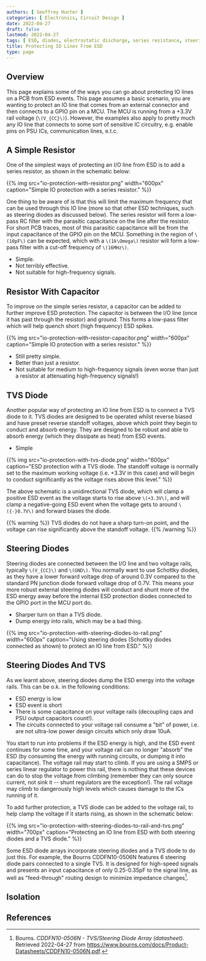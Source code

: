```yaml
---
authors: [ Geoffrey Hunter ]
categories: [ Electronics, Circuit Design ]
date: 2022-04-27
draft: false
lastmod: 2022-04-27
tags: [ ESD, diodes, electrostatic discharge, series resistance, steering diodes ]
title: Protecting IO Lines From ESD
type: page
---
```


## Overview

This page explains some of the ways you can go about protecting IO lines on a PCB from ESD events. This page assumes a basic scenario, you are wanting to protect an IO line that comes from an external connector and then connects to a GPIO pin on a MCU. The MCU is running from a +3.3V rail voltage (`\(V_{CC}\)`). However, the examples also apply to pretty much any IO line that connects to some sort of sensitive IC circuitry, e.g. enable pins on PSU ICs, communication lines, e.t.c.

## A Simple Resistor

One of the simplest ways of protecting an I/O line from ESD is to add a series resistor, as shown in the schematic below:

{{% img src="io-protection-with-resistor.png" width="600px" caption="Simple IO protection with a series resistor." %}}

One thing to be aware of is that this will limit the maximum frequency that can be used through this IO line (more so that other ESD techniques, such as steering diodes as discussed below). The series resistor will form a low-pass RC filter with the parasitic capacitance on the line after the resistor. For short PCB traces, most of this parasitic capacitance will be from the input capacitance of the GPIO pin on the MCU. Something in the region of `\(10pF\)` can be expected, which with a `\(1k\Omega\)` resistor will form a low-pass filter with a cut-off frequency of `\(16MHz\)`.

* Simple.
* Not terribly effective.
* Not suitable for high-frequency signals.

## Resistor With Capacitor

To improve on the simple series resistor, a capacitor can be added to further improve ESD protection. The capacitor is between the I/O line (once it has past through the resistor) and ground. This forms a low-pass filter which will help quench short (high frequency) ESD spikes.

{{% img src="io-protection-with-resistor-capacitor.png" width="600px" caption="Simple IO protection with a series resistor." %}}

* Still pretty simple.
* Better than just a resistor.
* Not suitable for medium to high-frequency signals (even worse than just a resistor at attenuating high-frequency signals!)

## TVS Diode

Another popular way of protecting an IO line from ESD is to connect a TVS diode to it. TVS diodes are designed to be operated whilst reverse biased and have preset reverse standoff voltages, above which point they begin to conduct and absorb energy. They are designed to be robust and able to absorb energy (which they dissipate as heat) from ESD events.

* Simple

{{% img src="io-protection-with-tvs-diode.png" width="600px" caption="ESD protection with a TVS diode. The standoff voltage is normally set to the maximum working voltage (i.e. +3.3V in this case) and will begin to conduct significantly as the voltage rises above this level." %}}

The above schematic is a unidirectional TVS diode, which will clamp a positive ESD event as the voltage starts to rise above `\(+3.3V\)`, and will clamp a negative-going ESD event when the voltage gets to around `\({-}0.7V\)` and forward biases the diode.

{{% warning %}}
TVS diodes do not have a sharp turn-on point, and the voltage can rise significantly above the standoff voltage.
{{% /warning %}}

## Steering Diodes

Steering diodes are connected between the I/O line and two voltage rails, typically `\(V_{CC}\)` and `\(GND\)`. You normally want to use Schottky diodes, as they have a lower forward voltage drop of around 0.3V compared to the standard PN junction diode forward voltage drop of 0.7V. This means your more robust external steering diodes will conduct and shunt more of the ESD energy away before the internal ESD protection diodes connected to the GPIO port in the MCU port do.

* Sharper turn on than a TVS diode.
* Dump energy into rails, which may be a bad thing.

{{% img src="io-protection-with-steering-diodes-to-rail.png" width="600px" caption="Using steering diodes (Schottky diodes connected as shown) to protect an IO line from ESD." %}}

## Steering Diodes And TVS

As we learnt above, steering diodes dump the ESD energy into the voltage rails. This can be o.k. in the following conditions:

* ESD energy is low
* ESD event is short
* There is some capacitance on your voltage rails (decoupling caps and PSU output capacitors count!).
* The circuits connected to your voltage rail consume a "bit" of power, i.e. are not ultra-low power design circuits which only draw 10uA. 

You start to run into problems if the ESD energy is high, and the ESD event continues for some time, and your voltage rail can no longer "absorb" the ESD (by consuming the energy with running circuits, or dumping it into capacitance). The voltage rail may start to climb. If you are using a SMPS or series linear regulator to power this rail, there is nothing that these devices can do to stop the voltage from climbing (remember they can only source current, not sink it -- shunt regulators are the exception!). The rail voltage may climb to dangerously high levels which causes damage to the ICs running of it.

To add further protection, a TVS diode can be added to the voltage rail, to help clamp the voltage if it starts rising, as shown in the schematic below:

{{% img src="io-protection-with-steering-diodes-to-rail-and-tvs.png" width="700px" caption="Protecting an IO line from ESD with both steering diodes and a TVS diode." %}}

Some ESD diode arrays incorporate steering diodes and a TVS diode to do just this. For example, the Bourns CDDFN10-0506N features 6 steering diode pairs connected to a single TVS. It is designed for high-speed signals and presents an input capacitance of only 0.25-0.35pF to the signal line, as well as "feed-through" routing design to minimize impedance changes[^bib-bourns-cddfn10-0506n-ds].

## Isolation

## References

[^bib-bourns-cddfn10-0506n-ds]: Bourns. _CDDFN10-0506N - TVS/Steering Diode Array (datasheet)_. Retrieved 2022-04-27 from https://www.bourns.com/docs/Product-Datasheets/CDDFN10-0506N.pdf.
